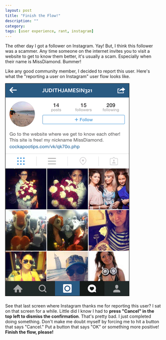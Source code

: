 ```yaml
---
layout: post
title: "Finish the Flow!"
description: ""
category: 
tags: [user experience, rant, instagram]
---
```


The other day I got a follower on Instagram. Yay! But, I think this follower was a scammer. Any time someone on the internet invites you to visit a website to get to know them better, it's usually a scam. Especially when their name is MissDiamond. Bummer!

Like any good community member, I decided to report this user. Here's what the "reporting a user on Instagram" user flow looks like.

<div>
	<img class="rounded-corners" style="max-width: 400px; border: 1px solid #000000;" src="/assets/images/posts/2014-11-18/instagram.gif"/>
	<p class="caption-text" style="line-height: 1.5em;  margin-bottom: 20px;"><strong></strong></p>
</div>

See that last screen where Instagram thanks me for reporting this user? I sat on that screen for a while. Little did I know I had to **press "Cancel" in the top left to dismiss the confirmation**. That's pretty bad. I just completed doing something. Don't make me doubt myself by forcing me to hit a button that says "Cancel." Put a button that says "OK" or something more positive! **Finish the flow, please!**
